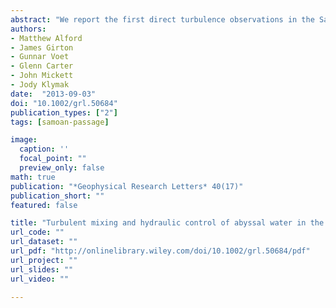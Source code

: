 ```yaml
---
abstract: "We report the first direct turbulence observations in the Samoan Passage, a 40-km-wide notch in the South Pacific bathymetry through which flows most of the water supplying the North Pacific abyssal circulation.  Observed turbulence is 1,000 to 10,000 times typical abyssal levels - strong enough to completely mix away the densest water entering the passage - confirming inferences from previous coarser temperature and salinity sections. Accompanying towed measurements of velocity and temperature with horizontal resolution of about 250$\\,$m indicate the  dominant processes responsible for the turbulence.  Specifically, the flow accelerates substantially at the primary sill within the passage, reaching speeds as great as 0.55$\\,$m/s.  A strong hydraulic response is seen, with layers first rising to clear the sill, then plunging hundreds of meters downwards.  Turbulence results from high shear at the interface above the densest fluid as it descends, and from hydraulic jumps that form downstream of the sill. In addition to the primary sill, other locations along the multiple interconnected channels through the Samoan Passage also have an effect on the mixing of the dense water. In fact, quite different hydraulic responses and turbulence levels are observed at seafloor features separated laterally by a few kilometers, indicating the need for accurate knowledge of small-scale bathymetry in parameterizing mixing in abyssal flows."
authors:
- Matthew Alford
- James Girton
- Gunnar Voet
- Glenn Carter
- John Mickett
- Jody Klymak
date:  "2013-09-03"
doi: "10.1002/grl.50684"
publication_types: ["2"]
tags: [samoan-passage]

image:
  caption: ''
  focal_point: ""
  preview_only: false
math: true
publication: "*Geophysical Research Letters* 40(17)"
publication_short: ""
featured: false

title: "Turbulent mixing and hydraulic control of abyssal water in the Samoan Passage"
url_code: ""
url_dataset: ""
url_pdf: "http://onlinelibrary.wiley.com/doi/10.1002/grl.50684/pdf"
url_project: ""
url_slides: ""
url_video: ""

---
```



